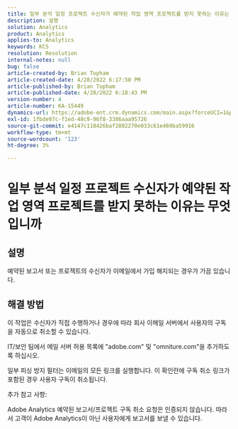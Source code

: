 ```yaml
---
title: 일부 분석 일정 프로젝트 수신자가 예약된 작업 영역 프로젝트를 받지 못하는 이유는 무엇입니까
description: 설명
solution: Analytics
product: Analytics
applies-to: Analytics
keywords: KCS
resolution: Resolution
internal-notes: null
bug: false
article-created-by: Brian Topham
article-created-date: 4/28/2022 6:17:50 PM
article-published-by: Brian Topham
article-published-date: 4/28/2022 6:18:43 PM
version-number: 4
article-number: KA-15449
dynamics-url: https://adobe-ent.crm.dynamics.com/main.aspx?forceUCI=1&pagetype=entityrecord&etn=knowledgearticle&id=9a1ed07d-1fc7-ec11-a7b6-0022480a1b03
exl-id: 1fbde97c-f1ed-48c9-96f8-3386aaa95726
source-git-commit: e4147c118426baf2802270e033c61e469ba59916
workflow-type: tm+mt
source-wordcount: '123'
ht-degree: 3%

---
```


# 일부 분석 일정 프로젝트 수신자가 예약된 작업 영역 프로젝트를 받지 못하는 이유는 무엇입니까

## 설명


예약된 보고서 또는 프로젝트의 수신자가 이메일에서 가입 해지되는 경우가 가끔 있습니다.


## 해결 방법


이 작업은 수신자가 직접 수행하거나 경우에 따라 회사 이메일 서버에서 사용자의 구독을 자동으로 취소할 수 있습니다.

IT/보안 팀에서 메일 서버 허용 목록에 &quot;adobe.com&quot; 및 &quot;omniture.com&quot;을 추가하도록 하십시오.

일부 피싱 방지 필터는 이메일의 모든 링크를 실행합니다. 이 확인란에 구독 취소 링크가 포함된 경우 사용자 구독이 취소됩니다.



추가 참고 사항:

Adobe Analytics 예약된 보고서/프로젝트 구독 취소 요청은 인증되지 않습니다. 따라서 고객이 Adobe Analytics이 아닌 사용자에게 보고서를 보낼 수 있습니다.
